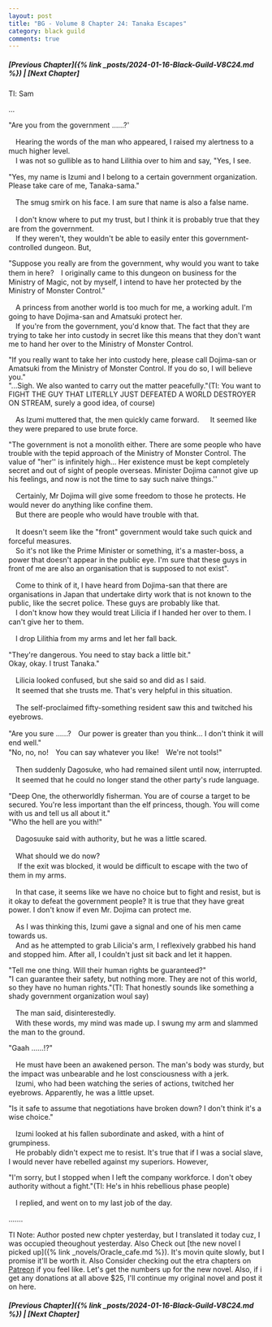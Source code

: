 ```yaml
---
layout: post
title: "BG - Volume 8 Chapter 24: Tanaka Escapes"
category: black guild
comments: true
---
```


##### [Previous Chapter]({% link _posts/2024-01-16-Black-Guild-V8C24.md %}) \| [Next Chapter]


Tl: Sam


…



"Are you from the government ......?'

　Hearing the words of the man who appeared, I raised my alertness to a much higher level.     
　I was not so gullible as to hand Lilithia over to him and say, "Yes, I see.

"Yes, my name is Izumi and I belong to a certain government organization. Please take care of me, Tanaka-sama."

　The smug smirk on his face. I am sure that name is also a false name.      
<!--more-->
　I don't know where to put my trust, but I think it is probably true that they are from the government.     
　If they weren't, they wouldn't be able to easily enter this government-controlled dungeon. But,

"Suppose you really are from the government, why would you want to take them in here?　I originally came to this dungeon on business for the Ministry of Magic, not by myself, I intend to have her protected by the Ministry of Monster Control."

　A princess from another world is too much for me, a working adult. I'm going to have Dojima-san and Amatsuki protect her.      
　If you're from the government, you'd know that. The fact that they are trying to take her into custody in secret like this means that they don't want me to hand her over to the Ministry of Monster Control.

"If you really want to take her into custody here, please call Dojima-san or Amatsuki from the Ministry of Monster Control. If you do so, I will believe you."     
"...Sigh. We also wanted to carry out the matter peacefully."(Tl: You want to FIGHT THE GUY THAT LITERLLY JUST DEFEATED A WORLD DESTROYER ON STREAM, surely a good idea, of course)

　As Izumi muttered that, the men quickly came forward. 
　 It seemed like they were prepared to use brute force. 

"The government is not a monolith either. There are some people who have trouble with the tepid approach of the Ministry of Monster Control. The value of "her'' is infinitely high... Her existence must be kept completely secret and out of sight of people overseas. Minister Dojima cannot give up his feelings, and now is not the time to say such naive things.'' 

　Certainly, Mr Dojima will give some freedom to those he protects. He would never do anything like confine them.     
　But there are people who would have trouble with that.

　It doesn't seem like the "front" government would take such quick and forceful measures.      
　So it's not like the Prime Minister or something, it's a master-boss, a power that doesn't appear in the public eye. I'm sure that these guys in front of me are also an organisation that is supposed to not exist".

　Come to think of it, I have heard from Dojima-san that there are organisations in Japan that undertake dirty work that is not known to the public, like the secret police. These guys are probably like that.     
　I don't know how they would treat Lilicia if I handed her over to them. I can't give her to them.

　I drop Lilithia from my arms and let her fall back.

"They're dangerous. You need to stay back a little bit."     
Okay, okay. I trust Tanaka."

　Lilicia looked confused, but she said so and did as I said.     
　It seemed that she trusts me. That's very helpful in this situation.

<div data-nat="424166"></div>

　The self-proclaimed fifty-something resident saw this and twitched his eyebrows.

"Are you sure ......?　Our power is greater than you think... I don't think it will end well."     
"No, no, no!　You can say whatever you like!　We're not tools!"

　Then suddenly Dagosuke, who had remained silent until now, interrupted.      
　It seemed that he could no longer stand the other party's rude language.

"Deep One, the otherworldly fisherman. You are of course a target to be secured. You're less important than the elf princess, though. You will come with us and tell us all about it."    
"Who the hell are you with!"

　Dagosuuke said with authority, but he was a little scared.

　What should we do now?     
　 If the exit was blocked, it would be difficult to escape with the two of them in my arms.

　In that case, it seems like we have no choice but to fight and resist, but is it okay to defeat the government people? It is true that they have great power. I don't know if even Mr. Dojima can protect me. 

　As I was thinking this, Izumi gave a signal and one of his men came towards us.      
　And as he attempted to grab Lilicia's arm, I reflexively grabbed his hand and stopped him. After all, I couldn't just sit back and let it happen.

"Tell me one thing. Will their human rights be guaranteed?"     
"I can guarantee their safety, but nothing more. They are not of this world, so they have no human rights."(Tl: That honestly sounds like something a shady government organization woul say)

　The man said, disinterestedly.     
　With these words, my mind was made up. I swung my arm and slammed the man to the ground.

"Gaah ......!?"

　He must have been an awakened person. The man's body was sturdy, but the impact was unbearable and he lost consciousness with a jerk.      
　Izumi, who had been watching the series of actions, twitched her eyebrows. Apparently, he was a little upset.

"Is it safe to assume that negotiations have broken down? I don't think it's a wise choice." 

　Izumi looked at his fallen subordinate and asked, with a hint of grumpiness.    
　He probably didn't expect me to resist. It's true that if I was a social slave, I would never have rebelled against my superiors. However, 

"I'm sorry, but I stopped when I left the company workforce. I don't obey authority without a fight."(Tl: He's in hhis rebellious phase people)

　I replied, and went on to my last job of the day.


.......

Tl Note: Author posted new chpter yesterday, but I translated it today cuz, I was occupied theoughout yesterday. Also Check out [the new novel I picked up]({% link _novels/Oracle_cafe.md %}). It's movin quite slowly, but I promise it'll be worth it. Also Consider checking out the etra chapters on [Patreon]( https://www.patreon.com/bePatron?u=90469752 ) if you feel like.
Let's get the numbers up for the new novel. Also, if i get any donations at all above $25, I'll continue my original novel and post it on here.

##### [Previous Chapter]({% link _posts/2024-01-16-Black-Guild-V8C24.md %}) \| [Next Chapter]

